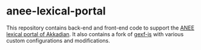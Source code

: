 # anee-lexical-portal

This repository contains back-end and front-end code to support the
[ANEE lexical portal of Akkadian](https://www2.helsinki.fi/en/researchgroups/ancient-near-eastern-empires/lexical-portal-of-akkadian-pmi).
It also contains a fork of [gexf-js](https://github.com/raphv/gexf-js) with various custom configurations and modifications.
